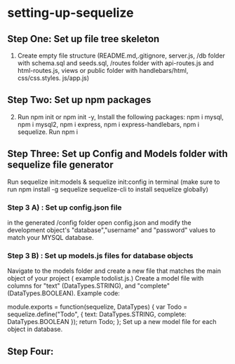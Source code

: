 # setting-up-sequelize

## Step One: Set up file tree skeleton 
1) Create empty file structure (README.md,.gitignore, server.js, /db folder with schema.sql and seeds.sql, /routes folder with api-routes.js and html-routes.js, views or public folder with handlebars/html, css/css.styles. js/app.js)
## Step Two: Set up npm packages
2) Run npm init or npm init -y, Install the following packages:
npm i mysql, npm i mysql2, npm i express, npm i express-handlebars, npm i sequelize.
Run npm i
## Step Three: Set up Config and Models folder with sequelize file generator
Run sequelize init:models & sequelize init:config in terminal (make sure to run npm install -g sequelize sequelize-cli to install sequelize globally)
### Step 3 A) : Set up config.json file
in the generated /config folder open config.json and modify the development object's "database","username" and "password" values to match your MYSQL database.
### Step 3 B) : Set up models.js files for database objects
Navigate to the models folder and create a new file that matches the main object of your project ( example todolist.js.) Create a model file with columns for "text" (DataTypes.STRING), and "complete" (DataTypes.BOOLEAN).
Example code:

module.exports = function(sequelize, DataTypes) {
  var Todo = sequelize.define("Todo", {
    text: DataTypes.STRING,
    complete: DataTypes.BOOLEAN
  });
  return Todo;
};
Set up a new model file for each object in database.

## Step Four: 
